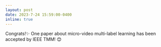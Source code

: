 ```yaml
---
layout: post
date: 2023-7-24 15:59:00-0400
inline: true
---
```

Congrats!:sparkles: One paper about micro-video multi-label learning has been accepted by IEEE TMM! :blush:
